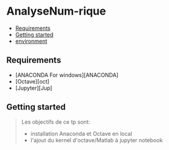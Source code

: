 # AnalyseNum-rique
<!-- START doctoc generated TOC please keep comment here to allow auto update -->
<!-- DON'T EDIT THIS SECTION, INSTEAD RE-RUN doctoc TO UPDATE -->


- [Requirements](#requirements)
- [Getting started](#getting-started)
- [environment](#environment)



<!-- END doctoc generated TOC please keep comment here to allow auto update -->

## Requirements

* [ANACONDA For windows][ANACONDA] 
* [Octave][oct]
* [Jupyter][Jup]

## Getting started 
> Les objectifs de ce tp sont: 
> + installation Anaconda et Octave en local
> + l'ajout du kernel d'octave/Matlab à jupyter notebook
